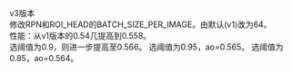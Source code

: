 v3版本  
修改RPN和ROI_HEAD的BATCH_SIZE_PER_IMAGE。由默认(v1)改为64。  
性能：从v1版本的0.54几提高到0.558。  
选阈值为0.9，则进一步提高至0.566。
选阈值为0.95，ao=0.565。
选阈值为0.85，ao=0.564。
